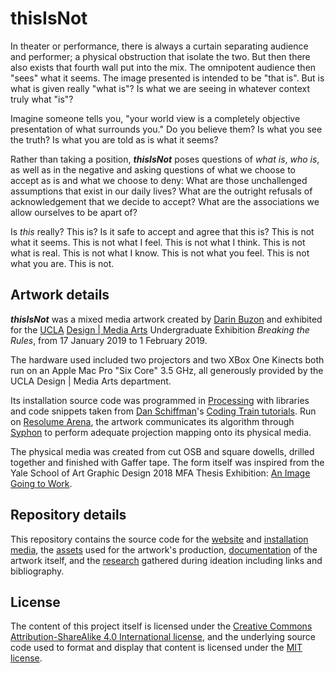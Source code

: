# thisIsNot
In theater or performance, there is always a curtain separating audience and performer; a physical obstruction that isolate the two. But then there also exists that fourth wall put into the mix. The omnipotent audience then "sees" what it seems. The image presented is intended to be "that is". But is what is given really "what is"? Is what we are seeing in whatever context truly what "is"?

Imagine someone tells you, "your world view is a completely objective presentation of what surrounds you." Do you believe them? Is what you see the truth? Is what you are told as is what it seems?

Rather than taking a position, ***thisIsNot*** poses questions of *what is*, *who is*, as well as in the negative and asking questions of what we choose to accept as is and what we choose to deny: What are those unchallenged assumptions that exist in our daily lives? What are the outright refusals of acknowledgement that we decide to accept? What are the associations we allow ourselves to be apart of?

Is *this* really? This is? Is it safe to accept and agree that this is? This is not what it seems. This is not what I feel. This is not what I think. This is not what is real. This is not what I know. This is not what you feel. This is not what you are. This is not.
## Artwork details
***thisIsNot*** was a mixed media artwork created by [Darin Buzon](https://darinbuzon.info/) and exhibited for the [UCLA](http://www.ucla.edu/) [Design | Media Arts](http://dma.ucla.edu/) Undergraduate Exhibition *Breaking the Rules*, from 17 January 2019 to 1 February 2019.

The hardware used included two projectors and two XBox One Kinects both run on an Apple Mac Pro "Six Core" 3.5 GHz, all generously provided by the UCLA Design | Media Arts department.

Its installation source code was programmed in [Processing](https://processing.org/) with libraries and code snippets taken from [Dan Schiffman](https://shiffman.net/)'s [Coding Train tutorials](https://www.youtube.com/playlist?list=PLRqwX-V7Uu6ZMlWHdcy8hAGDy6IaoxUKf). Run on [Resolume Arena](https://resolume.com/), the artwork communicates its algorithm through [Syphon](http://syphon.v002.info/) to perform adequate projection mapping onto its physical media.

The physical media was created from cut OSB and square dowells, drilled together and finished with Gaffer tape. The form itself was inspired from the Yale School of Art Graphic Design 2018 MFA Thesis Exhibition: [An Image Going to Work](http://an-image-going-to-work.net/).
## Repository details
This repository contains the source code for the [website](src/web/) and [installation media](src/installation/), the [assets](assets/) used for the artwork's production, [documentation](documentation/) of the artwork itself, and the [research](research/) gathered during ideation including links and bibliography.
## License
The content of this project itself is licensed under the [Creative Commons Attribution-ShareAlike 4.0 International license](https://creativecommons.org/licenses/by-sa/4.0/), and the underlying source code used to format and display that content is licensed under the [MIT license](LICENSE).